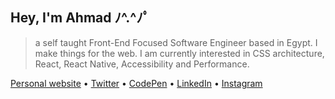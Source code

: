 ## Hey, I'm Ahmad ﾉ^.^ﾉﾟ

> a self taught Front-End Focused Software Engineer based in Egypt. I make things for the web. I am currently interested in CSS architecture, React, React Native, Accessibility and Performance.

[Personal website](https://ahmadnasr.net) • [Twitter](https://twitter.com/AhmadNasrHosna) • [CodePen](https://www.codepen.io/ahmadnasr) • [LinkedIn](https://www.linkedin.com/in/ahmadnasrhosna/) • [Instagram](https://www.instagram.com/ahmadnasrhosna/)

